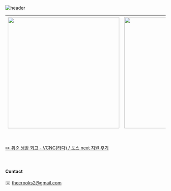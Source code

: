 <div align="leading">
  
![header](https://capsule-render.vercel.app/api?type=Soft&text=I've%20fallen%20down,%20but%20I'll%20rise%20above%20this%20doubt&fontColor=ffffff&color=0:555555,100:222222&height=70&section=header&animation=fadeIn&fontSize=15&fontAlignY=50)

| [<img src="https://github.com/user-attachments/assets/9e22d5df-981b-4839-9351-dc61828cec85" width=350>](https://apps.apple.com/us/app/%EC%9A%B8%EB%8B%A4-%EC%9A%B0%EB%A6%AC%EB%93%A4%EC%9D%98-%EC%9D%BC%EA%B8%B0-%EB%8B%A4%EC%9D%B4%EC%96%B4%EB%A6%AC/id6738892165) | [<img src="https://github.com/user-attachments/assets/e7548ad1-c483-4bdf-8ad9-96e1a907d257" width=350>](https://zest-waterfall-98b.notion.site/da81436c73ba4e33956e915951f096fc?v=de402865bef24655a39565ea80890672&pvs=4) | [<img src="http://mazassumnida.wtf/api/generate_badge?boj=dertflag">](https://solved.ac/dertflag) |
|-|-|-|

</div>

<br>

[✏️ 취준 생활 회고 - VCNC(타다) / 토스 next 지원 후기](https://lurks02.github.io/etc/2025-09-29-Job-Hunting/)

<br>

#### Contact
✉️ thecrooks2@gmail.com
